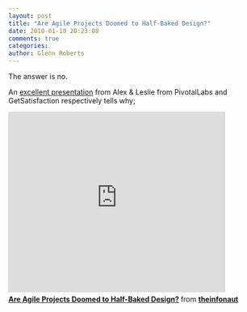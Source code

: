 ```yaml
---
layout: post
title: "Are Agile Projects Doomed to Half-Baked Design?"
date: 2010-01-10 20:23:08
comments: true
categories:
author: Glenn Roberts
---
```


The answer is no.

An [excellent presentation](http://www.slideshare.net/theinfonaut/are-agile-projects-doomed-to-halfbaked-design) from Alex & Leslie from PivotalLabs and GetSatisfaction respectively tells why;

<iframe src="http://www.slideshare.net/slideshow/embed_code/39852" width="427" height="356" frameborder="0" marginwidth="0" marginheight="0" scrolling="no" style="border:1px solid #CCC;border-width:1px 1px 0;margin-bottom:5px" allowfullscreen> </iframe> <div style="margin-bottom:5px"> <strong> <a href="http://www.slideshare.net/theinfonaut/are-agile-projects-doomed-to-halfbaked-design" title="Are Agile Projects Doomed to Half-Baked Design?" target="_blank">Are Agile Projects Doomed to Half-Baked Design?</a> </strong> from <strong><a href="http://www.slideshare.net/theinfonaut" target="_blank">theinfonaut</a></strong> </div>
